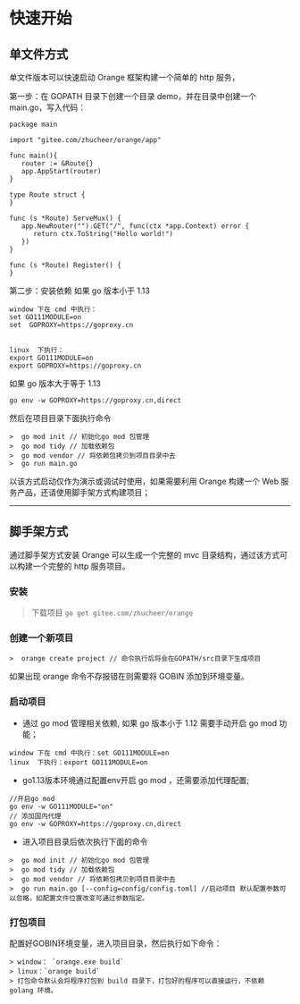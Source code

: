 # 快速开始
## 单文件方式
单文件版本可以快速启动 Orange 框架构建一个简单的 http 服务，


第一步：在 GOPATH 目录下创建一个目录 demo，并在目录中创建一个 main.go，写入代码：
~~~
package main

import "gitee.com/zhucheer/orange/app"

func main(){
   router := &Route{}
   app.AppStart(router)
}

type Route struct {
}

func (s *Route) ServeMux() {
   app.NewRouter("").GET("/", func(ctx *app.Context) error {
      return ctx.ToString("Hello world!")
   })
}

func (s *Route) Register() {
}
~~~

第二步：安装依赖
如果  go 版本小于 1.13


```
window 下在 cmd 中执行：
set GO111MODULE=on
set  GOPROXY=https://goproxy.cn


linux  下执行：
export GO111MODULE=on
export GOPROXY=https://goproxy.cn
```


如果 go 版本大于等于 1.13

```
go env -w GOPROXY=https://goproxy.cn,direct
```

然后在项目目录下面执行命令

```
>  go mod init // 初始化go mod 包管理
>  go mod tidy // 加载依赖包
>  go mod vendor // 将依赖包拷贝到项目目录中去
>  go run main.go
```

以该方式启动仅作为演示或调试时使用，如果需要利用 Orange 构建一个 Web 服务产品，还请使用脚手架方式构建项目；

*****
## 脚手架方式
通过脚手架方式安装 Orange 可以生成一个完整的 mvc 目录结构，通过该方式可以构建一个完整的 http 服务项目。
### 安装
> 下载项目 
`go get gitee.com/zhucheer/orange`

### 创建一个新项目
```
>  orange create project // 命令执行后将会在GOPATH/src目录下生成项目
```
如果出现  orange 命令不存报错在则需要将 GOBIN 添加到环境变量。


###  启动项目
- 通过 go mod 管理相关依赖, 如果 go 版本小于 1.12 需要手动开启 go mod 功能； 

```
window 下在 cmd 中执行：set GO111MODULE=on
linux  下执行：export GO111MODULE=on
```
- go1.13版本环境通过配置env开启 go mod ，还需要添加代理配置;
```
//开启go mod
go env -w GO111MODULE="on"
// 添加国内代理
go env -w GOPROXY=https://goproxy.cn,direct
```

- 进入项目目录后依次执行下面的命令

```
>  go mod init // 初始化go mod 包管理
>  go mod tidy // 加载依赖包
>  go mod vendor // 将依赖包拷贝到项目目录中去
>  go run main.go [--config=config/config.toml] //启动项目 默认配置参数可以忽略，如配置文件位置改变可通过参数指定。
```

### 打包项目

配置好GOBIN环境变量，进入项目目录，然后执行如下命令：

```
> window： `orange.exe build`
> linux：`orange build`
> 打包命令默认会将程序打包到 build 目录下，打包好的程序可以直接运行，不依赖 golang 环境。
```